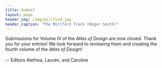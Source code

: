 ```yaml
---
title: Submit
layout: page
header_img: /img/millford.jpg
header_caption: "The Millford Track (Roger Smith)"
---
```


Submissions for Volume IV of the *Atlas of Design* are now closed. Thank you for your entries! We look forward to reviewing them and creating the fourth volume of the <em>Atlas of Design</em>!
<br><br>-- Editors Alethea, Lauren, and Caroline
